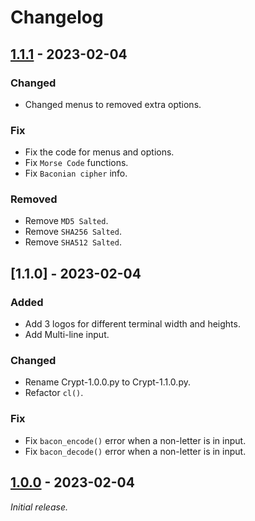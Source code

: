 # Changelog

## [1.1.1] - 2023-02-04

### Changed
- Changed menus to removed extra options.

### Fix
- Fix the code for menus and options.
- Fix `Morse Code` functions.
- Fix `Baconian cipher` info.

### Removed
- Remove `MD5 Salted`.
- Remove `SHA256 Salted`.
- Remove `SHA512 Salted`.

## [1.1.0] - 2023-02-04

### Added
- Add 3 logos for different terminal width and heights.
- Add Multi-line input.

### Changed
- Rename Crypt-1.0.0.py to Crypt-1.1.0.py.
- Refactor `cl()`.

### Fix
- Fix `bacon_encode()` error when a non-letter is in input.
- Fix `bacon_decode()` error when a non-letter is in input.

## [1.0.0] - 2023-02-04

_Initial release._

[1.1.1]: https://github.com/ninja-left/CRYPT/releases/tag/v1.1.1
[1.0.0]: https://github.com/ninja-left/CRYPT/releases/tag/v1.0.0

